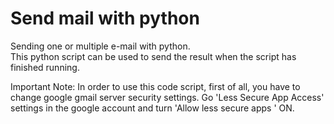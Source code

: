 # Send mail with python
Sending one or multiple e-mail with python.  
This python script can be used to send the result when the script has finished running.

Important Note:
In order to use this code script, first of all, you have to change google gmail server security settings. 
Go 'Less Secure App Access' settings in the google account and turn 'Allow less secure apps ' ON.